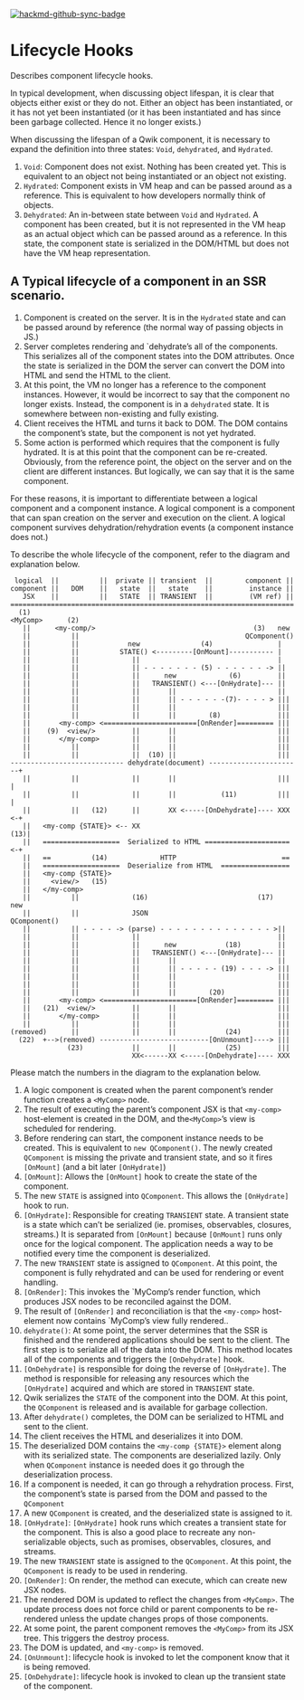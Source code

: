 [![hackmd-github-sync-badge](https://hackmd.io/bQNLF9lySvyclywmM_Bd5g/badge)](https://hackmd.io/bQNLF9lySvyclywmM_Bd5g)

# Lifecycle Hooks

Describes component lifecycle hooks.

In typical development, when discussing object lifespan, it is clear that objects either exist or they do not. Either an object has been instantiated, or it has not yet been instantiated (or it has been instantiated and has since been garbage collected. Hence it no longer exists.)

When discussing the lifespan of a Qwik component, it is necessary to expand the definition into
three states: `Void`, `dehydrated`, and `Hydrated`.

1. `Void`: Component does not exist. Nothing has been created yet. This is equivalent to an object not being instantiated or an object not existing.
2. `Hydrated`: Component exists in VM heap and can be passed around as a reference. This is equivalent to how developers normally think of objects.
3. `Dehydrated`: An in-between state between `Void` and `Hydrated`. A component has been created, but it is not represented in the VM heap as an actual object which can be passed around as a reference. In this state, the component state is serialized in the DOM/HTML but does not have the VM heap representation.

## A Typical lifecycle of a component in an SSR scenario.

1. Component is created on the server. It is in the `Hydrated` state and can be passed around by reference (the normal way of passing objects in JS.)
2. Server completes rendering and `dehydrate’s all of the components. This serializes all of the component states into the DOM attributes. Once the state is serialized in the DOM the server can convert the DOM into HTML and send the HTML to the client.
3. At this point, the VM no longer has a reference to the component instances. However, it would be incorrect to say that the component no longer exists. Instead, the component is in a `dehydrated` state. It is somewhere between non-existing and fully existing.
4. Client receives the HTML and turns it back to DOM. The DOM contains the component’s state, but the component is not yet hydrated.
5. Some action is performed which requires that the component is fully hydrated. It is at this point that the component can be re-created. Obviously, from the reference point, the object on the server and on the client are different instances. But logically, we can say that it is the same component.

For these reasons, it is important to differentiate between a logical component and a component instance. A logical component is a component that can span creation on the server and execution on the client. A logical component survives dehydration/rehydration events
(a component instance does not.)

To describe the whole lifecycle of the component, refer to the diagram and explanation below.

```
 logical  ||          ||  private || transient  ||        component ||
component ||   DOM    ||   state  ||   state    ||         instance ||
   JSX    ||          ||   STATE  || TRANSIENT  ||         (VM ref) ||
======================================================================
  (1)
<MyComp>      (2)
   ||      <my-comp/>                                       (3)   new
   ||          ||                                         QComponent()
   ||          ||            new               (4)                |
   ||          ||          STATE() <---------[OnMount]----------- |
   ||          ||             ||                                  |
   ||          ||             || - - - - - - - (5) - - - - - - -> ||
   ||          ||             ||      new             (6)         ||
   ||          ||             ||   TRANSIENT() <---[OnHydrate]--- ||
   ||          ||             ||       ||                         ||
   ||          ||             ||       || - - - - - -(7)- - - - > |||
   ||          ||             ||       ||                         |||
   ||          ||             ||       ||        (8)              |||
   ||       <my-comp> <=======================[OnRender]========= |||
   ||    (9)  <view/>         ||       ||                         |||
   ||       </my-comp>        ||       ||                         |||
   ||          ||             ||       ||                         |||
   ||          ||             ||  (10) ||                         |||
---------------------------- dehydrate(document) -----------------------+
   ||          ||             ||       ||                         |||   |
   ||          ||             ||       ||           (11)          |||   |
   ||          ||   (12)      ||       XX <-----[OnDehydrate]---- XXX <-+
   ||   <my-comp {STATE}> <-- XX                                    (13)|
   ||   ===================  Serialized to HTML ===================== <-+
   ||   ==          (14)             HTTP                          ==
   ||   ===================  Deserialize from HTML  =================
   ||   <my-comp {STATE}>
   ||     <view/>   (15)
   ||   </my-comp>
   ||          ||             (16)                           (17)   new
   ||          ||             JSON                           QComponent()
   ||          || - - - - -> (parse) - - - - - - - - - - - - - - >||
   ||          ||             ||                                  ||
   ||          ||             ||      new            (18)         ||
   ||          ||             ||   TRANSIENT() <---[OnHydrate]--- ||
   ||          ||             ||       ||                         ||
   ||          ||             ||       || - - - - - (19) - - - -> |||
   ||          ||             ||       ||                         |||
   ||          ||             ||       ||                         |||
   ||          ||             ||       ||        (20)             |||
   ||       <my-comp> <=======================[OnRender]========= |||
   ||   (21)  <view/>         ||       ||                         |||
   ||       </my-comp>        ||       ||                         |||
   ||          ||             ||       ||                         |||
(removed)      ||             ||       ||            (24)         |||
  (22)  +-->(removed) ---------------------------[OnUnmount]----> |||
              (23)            ||       ||            (25)         |||
                              XX<------XX <-----[OnDehydrate]---- XXX
```

Please match the numbers in the diagram to the explanation below.

1. A logic component is created when the parent component’s render function creates a `<MyComp>` node.
2. The result of executing the parent’s component JSX is that `<my-comp>` host-element is created in the DOM, and the`<MyComp>`’s view is scheduled for rendering.
3. Before rendering can start, the component instance needs to be created. This is equivalent to `new QComponent()`. The newly created `QComponent` is missing the private and transient state, and so it fires `[OnMount]` (and a bit later `[OnHydrate]`)
4. `[OnMount]`: Allows the `[OnMount]` hook to create the state of the component.
5. The new `STATE` is assigned into `QComponent`. This allows the `[OnHydrate]` hook to run.
6. `[OnHydrate]`: Responsible for creating `TRANSIENT` state. A transient state is a state which can’t be serialized (ie. promises, observables, closures, streams.) It is separated from `[OnMount]` because `[OnMount]` runs only once for the logical component. The application needs a way to be notified every time the component is deserialized.
7. The new `TRANSIENT` state is assigned to `QComponent`. At this point, the component is fully rehydrated and can be used for rendering or event handling.
8. `[OnRender]`: This invokes the `MyComp’s render function, which produces JSX nodes to be reconciled against the DOM.
9. The result of `[OnRender]` and reconciliation is that the `<my-comp>` host-element now contains `MyComp’s view fully rendered..
10. `dehydrate()`: At some point, the server determines that the SSR is finished and the rendered applications should be sent to the client. The first step is to serialize all of the data into the DOM. This method locates all of the components and triggers the `[OnDehydrate]` hook.
11. `[OnDehydrate]` is responsible for doing the reverse of `[OnHydrate]`. The method is
    responsible for releasing any resources which the `[OnHydrate]` acquired and which are stored in `TRANSIENT` state.
12. Qwik serializes the `STATE` of the component into the DOM. At this point, the `QComponent` is released and is available for garbage collection.
13. After `dehydrate()` completes, the DOM can be serialized to HTML and sent to the client.
14. The client receives the HTML and deserializes it into DOM.
15. The deserialized DOM contains the `<my-comp {STATE}>` element along with its serialized state. The components are deserialized lazily. Only when `QComponent` instance is needed does it go through the deserialization process.
16. If a component is needed, it can go through a rehydration process. First, the component’s state is parsed from the DOM and passed to the `QComponent`
17. A new `QComponent` is created, and the deserialized state is assigned to it.
18. `[OnHydrate]`: `[OnHydrate]` hook runs which creates a transient state for the component. This is also a good place to recreate any non-serializable objects, such as promises, observables, closures, and streams.
19. The new `TRANSIENT` state is assigned to the `QComponent`. At this point, the `QComponent` is ready to be used in rendering.
20. `[OnRender]`: On render, the method can execute, which can create new JSX nodes.
21. The rendered DOM is updated to reflect the changes from `<MyComp>`. The update process does not force child or parent components to be re-rendered unless the update changes props of those components.
22. At some point, the parent component removes the `<MyComp>` from its JSX tree. This triggers the destroy process.
23. The DOM is updated, and `<my-comp>` is removed.
24. `[OnUnmount]`: lifecycle hook is invoked to let the component know that it is being removed.
25. `[OnDehydrate]`: lifecycle hook is invoked to clean up the transient state of the component.
